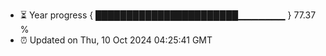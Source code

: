 - ⏳ Year progress { ███████████████████████▁▁▁▁▁▁▁ } 77.37 %
- ⏰ Updated on Thu, 10 Oct 2024 04:25:41 GMT

